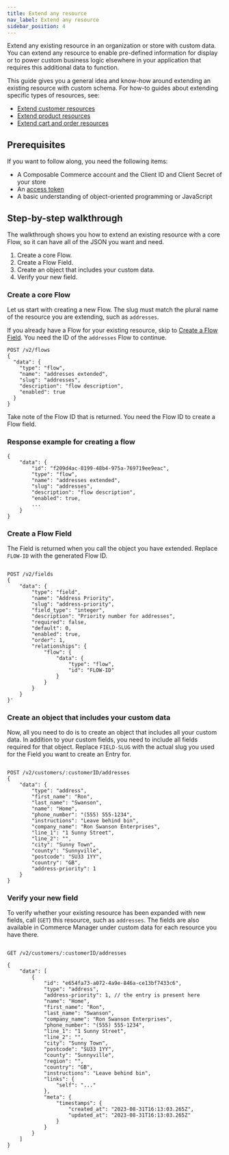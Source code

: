 ```yaml
---
title: Extend any resource
nav_label: Extend any resource
sidebar_position: 4
---
```


Extend any existing resource in an organization or store with custom data. You can extend any resource to enable
pre-defined information for display or to power custom business logic elsewhere in your application that requires this
additional data to function.

This guide gives you a general idea and know-how around extending an existing resource with custom schema. For how-to
guides about extending specific types of resources, see:

- [Extend customer resources](/docs/customer-management/extend-customer-resources)
- [Extend product resources](/docs/pxm/products/extending-pxm-products/add-custom-data-to-pxm-products)
- [Extend cart and order resources](/docs/carts/extend-cart-and-order-resources)

## Prerequisites

If you want to follow along, you need the following items:

- A Composable Commerce account and the Client ID and Client Secret of your store
- An [access token](/docs/api-overview/your-first-api-request#get-an-access-token)
- A basic understanding of object-oriented programming or JavaScript

## Step-by-step walkthrough

The walkthrough shows you how to extend an existing resource with a core Flow, so it can have all of the JSON you want
and need.

1. Create a core Flow.
2. Create a Flow Field.
3. Create an object that includes your custom data.
4. Verify your new field.

### Create a core Flow

Let us start with creating a new Flow. The slug must match the plural name of the resource you are extending, such
as `addresses`.

If you already have a Flow for your existing resource, skip to [Create a Flow Field](#create-a-flow-field). You need the
ID of the `addresses` Flow to continue.

```
POST /v2/flows
{
  "data": {
    "type": "flow",
    "name": "addresses extended",
    "slug": "addresses",
    "description": "flow description",
    "enabled": true
  }
}
```

Take note of the Flow ID that is returned. You need the Flow ID to create a Flow field.

### Response example for creating a flow

```
{
    "data": {
        "id": "f209d4ac-8199-48b4-975a-769719ee9eac",
        "type": "flow",
        "name": "addresses extended",
        "slug": "addresses",
        "description": "flow description",
        "enabled": true,
        ...
    }
}
```

### Create a Flow Field

The Field is returned when you call the object you have extended. Replace `FLOW-ID` with the generated Flow ID.

```

POST /v2/fields
{
    "data": {
        "type": "field",
        "name": "Address Priority",
        "slug": "address-priority",
        "field_type": "integer",
        "description": "Priority number for addresses",
        "required": false,
        "default": 0,
        "enabled": true,
        "order": 1,
        "relationships": {
            "flow": {
                "data": {
                    "type": "flow",
                    "id": "FLOW-ID"
                }
            }
        }
    }
}'

```

### Create an object that includes your custom data

Now, all you need to do is to create an object that includes all your custom data. In addition to your custom fields,
you need to include all fields required for that object. Replace `FIELD-SLUG` with the actual slug you used for the
Field you want to create an Entry for.

```

POST /v2/customers/:customerID/addresses
{
    "data": {
        "type": "address",
        "first_name": "Ron",
        "last_name": "Swanson",
        "name": "Home",
        "phone_number": "(555) 555-1234",
        "instructions": "Leave behind bin",
        "company_name": "Ron Swanson Enterprises",
        "line_1": "1 Sunny Street",
        "line_2": "",
        "city": "Sunny Town",
        "county": "Sunnyville",
        "postcode": "SU33 1YY",
        "country": "GB",
        "address-priority": 1
    }
}

```

### Verify your new field

To verify whether your existing resource has been expanded with new fields, call (`GET`) this resource, such
as `addresses`. The fields are also available in Commerce Manager under custom data for each resource you have there.

```

GET /v2/customers/:customerID/addresses

{
    "data": [
        {
            "id": "e654fa73-a072-4a9e-846a-ce13bf7433c6",
            "type": "address",
            "address-priority": 1, // the entry is present here
            "name": "Home",
            "first_name": "Ron",
            "last_name": "Swanson",
            "company_name": "Ron Swanson Enterprises",
            "phone_number": "(555) 555-1234",
            "line_1": "1 Sunny Street",
            "line_2": "",
            "city": "Sunny Town",
            "postcode": "SU33 1YY",
            "county": "Sunnyville",
            "region": "",
            "country": "GB",
            "instructions": "Leave behind bin",
            "links": {
                "self": "..."
            },
            "meta": {
                "timestamps": {
                    "created_at": "2023-08-31T16:13:03.265Z",
                    "updated_at": "2023-08-31T16:13:03.265Z"
                }
            }
        }
    ]
}

```
